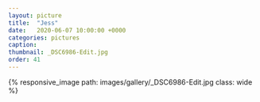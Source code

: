 ```yaml
---
layout: picture
title:  "Jess"
date:   2020-06-07 10:00:00 +0000
categories: pictures
caption: 
thumbnail: _DSC6986-Edit.jpg
order: 41
---
```

{% responsive_image path: images/gallery/_DSC6986-Edit.jpg class: wide %}
